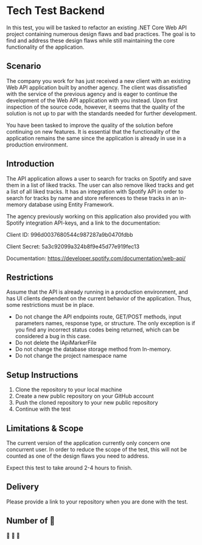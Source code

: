 # Tech Test Backend
In this test, you will be tasked to refactor an existing .NET Core Web API project containing numerous design flaws and bad practices. The goal is to find and address these design flaws while still maintaining the core functionality of the application.

## Scenario
The company you work for has just received a new client with an existing Web API application built by another agency. The client was dissatisfied with the service of the previous agency and is eager to continue the development of the Web API application with you instead. Upon first inspection of the source code, however, it seems that the quality of the solution is not up to par with the standards needed for further development.

You have been tasked to improve the quality of the solution before continuing on new features. It is essential that the functionality of the application remains the same since the application is already in use in a production environment.

## Introduction
The API application allows a user to search for tracks on Spotify and save them in a list of liked tracks. The user can also remove liked tracks and get a list of all liked tracks. It has an integration with Spotify API in order to search for tracks by name and store references to these tracks in an in-memory database using Entity Framework.

The agency previously working on this application also provided you with Spotify integration API-keys, and a link to the documentation:

Client ID: 996d0037680544c987287a9b0470fdbb

Client Secret: 5a3c92099a324b8f9e45d77e919fec13

Documentation: https://developer.spotify.com/documentation/web-api/

## Restrictions
Assume that the API is already running in a production environment, and has UI clients dependent on the current behavior of the application. Thus, some restrictions must be in place. 
* Do not change the API endpoints route, GET/POST methods, input parameters names, response type, or structure. The only exception is if you find any incorrect status codes being returned, which can be considered a bug in this case. 
* Do not delete the IApiMarkerFile 
* Do not change the database storage method from In-memory. 
* Do not change the project namespace name

## Setup Instructions
1. Clone the repository to your local machine
2. Create a new public repository on your GitHub account
3. Push the cloned repository to your new public repository
4. Continue with the test

## Limitations & Scope
The current version of the application currently only concern one concurrent user. In order to reduce the scope of the test, this will not be counted as one of the design flaws you need to address.

Expect this test to take around 2-4 hours to finish.

## Delivery
Please provide a link to your repository when you are done with the test.

## Number of 🍻
🍺 🍺 🍺
